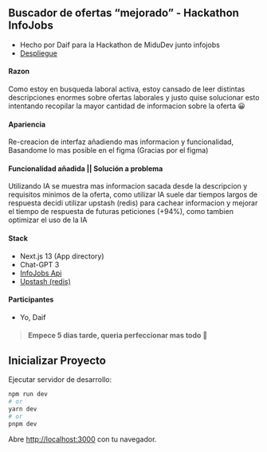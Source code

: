 ## Buscador de ofertas “mejorado” - Hackathon InfoJobs
* Hecho por Daif para la Hackathon de MiduDev junto infojobs
* [Despliegue](https://infojobs.daif.one/)

#### Razon
Como estoy en busqueda laboral activa, estoy cansado de leer distintas descripciones enormes sobre ofertas laborales y justo quise solucionar esto intentando recopilar la mayor cantidad de informacion sobre la oferta 😀

#### Apariencia
Re-creacion de interfaz añadiendo mas informacion y funcionalidad, Basandome lo mas posible en el figma (Gracias por el figma)

#### Funcionalidad añadida || Solución a problema
Utilizando IA se muestra mas informacion sacada desde la descripcion y requisitos minimos de la oferta, como utilizar IA suele dar tiempos largos de respuesta decidi utilizar upstash (redis) para cachear informacion y mejorar el tiempo de respuesta de futuras peticiones (+94%), como tambien optimizar el uso de la IA


#### Stack
* Next.js 13 (App directory)
* Chat-GPT 3
* [InfoJobs Api](https://developer.infojobs.net/)
* [Upstash (redis)](https://upstash.com/)

#### Participantes
* Yo, Daif

> #### Empece 5 dias tarde, queria perfeccionar mas todo 🥲

## Inicializar Proyecto

Ejecutar servidor de desarrollo:

```bash
npm run dev
# or
yarn dev
# or
pnpm dev
```

Abre [http://localhost:3000](http://localhost:3000) con tu navegador.
